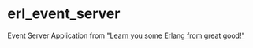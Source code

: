 # erl_event_server

Event Server Application from ["Learn you some Erlang from great good!"](http://learnyousomeerlang.com)
